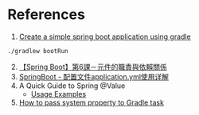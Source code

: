 # References
1. [Create a simple spring boot application using gradle](https://jenciso.github.io/blog/create-a-simple-spring-boot-application-with-gradle/)

```
./gradlew bootRun
```
2. [【Spring Boot】第6課－元件的職責與依賴關係](https://chikuwa-tech-study.blogspot.com/2021/05/spring-boot-bean-introduction.html)
3. [SpringBoot - 配置文件application.yml使用详解](https://www.hangge.com/blog/cache/detail_2459.html)
4. A Quick Guide to Spring @Value
    * [Usage Examples](https://www.baeldung.com/spring-value-annotation#usage-examples)
5. [How to pass system property to Gradle task](https://stackoverflow.com/questions/23367507/how-to-pass-system-property-to-gradle-task/52947375#52947375)